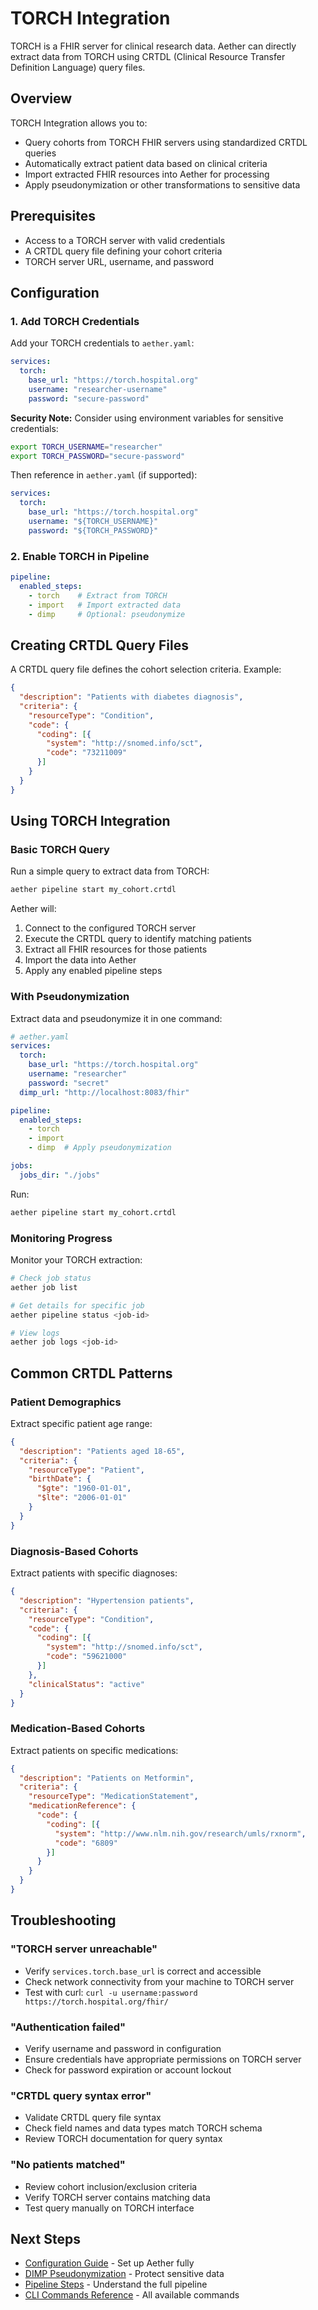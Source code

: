 # TORCH Integration

TORCH is a FHIR server for clinical research data. Aether can directly extract data from TORCH using CRTDL (Clinical Resource Transfer Definition Language) query files.

## Overview

TORCH Integration allows you to:
- Query cohorts from TORCH FHIR servers using standardized CRTDL queries
- Automatically extract patient data based on clinical criteria
- Import extracted FHIR resources into Aether for processing
- Apply pseudonymization or other transformations to sensitive data

## Prerequisites

- Access to a TORCH server with valid credentials
- A CRTDL query file defining your cohort criteria
- TORCH server URL, username, and password

## Configuration

### 1. Add TORCH Credentials

Add your TORCH credentials to `aether.yaml`:

```yaml
services:
  torch:
    base_url: "https://torch.hospital.org"
    username: "researcher-username"
    password: "secure-password"
```

**Security Note:** Consider using environment variables for sensitive credentials:

```bash
export TORCH_USERNAME="researcher"
export TORCH_PASSWORD="secure-password"
```

Then reference in `aether.yaml` (if supported):

```yaml
services:
  torch:
    base_url: "https://torch.hospital.org"
    username: "${TORCH_USERNAME}"
    password: "${TORCH_PASSWORD}"
```

### 2. Enable TORCH in Pipeline

```yaml
pipeline:
  enabled_steps:
    - torch    # Extract from TORCH
    - import   # Import extracted data
    - dimp     # Optional: pseudonymize
```

## Creating CRTDL Query Files

A CRTDL query file defines the cohort selection criteria. Example:

```json
{
  "description": "Patients with diabetes diagnosis",
  "criteria": {
    "resourceType": "Condition",
    "code": {
      "coding": [{
        "system": "http://snomed.info/sct",
        "code": "73211009"
      }]
    }
  }
}
```

## Using TORCH Integration

### Basic TORCH Query

Run a simple query to extract data from TORCH:

```bash
aether pipeline start my_cohort.crtdl
```

Aether will:
1. Connect to the configured TORCH server
2. Execute the CRTDL query to identify matching patients
3. Extract all FHIR resources for those patients
4. Import the data into Aether
5. Apply any enabled pipeline steps

### With Pseudonymization

Extract data and pseudonymize it in one command:

```yaml
# aether.yaml
services:
  torch:
    base_url: "https://torch.hospital.org"
    username: "researcher"
    password: "secret"
  dimp_url: "http://localhost:8083/fhir"

pipeline:
  enabled_steps:
    - torch
    - import
    - dimp  # Apply pseudonymization

jobs:
  jobs_dir: "./jobs"
```

Run:
```bash
aether pipeline start my_cohort.crtdl
```

### Monitoring Progress

Monitor your TORCH extraction:

```bash
# Check job status
aether job list

# Get details for specific job
aether pipeline status <job-id>

# View logs
aether job logs <job-id>
```

## Common CRTDL Patterns

### Patient Demographics

Extract specific patient age range:

```json
{
  "description": "Patients aged 18-65",
  "criteria": {
    "resourceType": "Patient",
    "birthDate": {
      "$gte": "1960-01-01",
      "$lte": "2006-01-01"
    }
  }
}
```

### Diagnosis-Based Cohorts

Extract patients with specific diagnoses:

```json
{
  "description": "Hypertension patients",
  "criteria": {
    "resourceType": "Condition",
    "code": {
      "coding": [{
        "system": "http://snomed.info/sct",
        "code": "59621000"
      }]
    },
    "clinicalStatus": "active"
  }
}
```

### Medication-Based Cohorts

Extract patients on specific medications:

```json
{
  "description": "Patients on Metformin",
  "criteria": {
    "resourceType": "MedicationStatement",
    "medicationReference": {
      "code": {
        "coding": [{
          "system": "http://www.nlm.nih.gov/research/umls/rxnorm",
          "code": "6809"
        }]
      }
    }
  }
}
```

## Troubleshooting

### "TORCH server unreachable"
- Verify `services.torch.base_url` is correct and accessible
- Check network connectivity from your machine to TORCH server
- Test with curl: `curl -u username:password https://torch.hospital.org/fhir/`

### "Authentication failed"
- Verify username and password in configuration
- Ensure credentials have appropriate permissions on TORCH server
- Check for password expiration or account lockout

### "CRTDL query syntax error"
- Validate CRTDL query file syntax
- Check field names and data types match TORCH schema
- Review TORCH documentation for query syntax

### "No patients matched"
- Review cohort inclusion/exclusion criteria
- Verify TORCH server contains matching data
- Test query manually on TORCH interface

## Next Steps

- [Configuration Guide](../getting-started/configuration.md) - Set up Aether fully
- [DIMP Pseudonymization](./dimp-pseudonymization.md) - Protect sensitive data
- [Pipeline Steps](./pipeline-steps.md) - Understand the full pipeline
- [CLI Commands Reference](../api-reference/cli-commands.md) - All available commands
